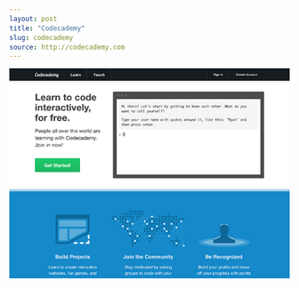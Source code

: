 ```yaml
---
layout: post
title: "Codecademy"
slug: codecademy
source: http://codecademy.com
---
```


<img src="/assets/img/screenshots/codecademy.jpg">
